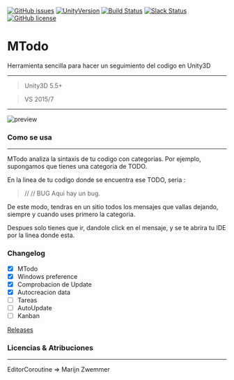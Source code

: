 [![GitHub issues](https://img.shields.io/github/issues/MOON-TYPE/MTodo.svg)](https://github.com/MOON-TYPE/MTodo/issues)
[![UnityVersion](https://img.shields.io/badge/Unity-5.5.2p4-orange.svg)](https://unity3d.com/es)
[![Build Status](https://img.shields.io/badge/Trello-Active-brightgreen.svg)](https://trello.com/b/ZPmPLDJ8)
[![Slack Status](https://moonantonio.herokuapp.com/badge.svg)](https://moonantonio.herokuapp.com/)
[![GitHub license](https://img.shields.io/badge/license-Apache%202-blue.svg)](https://raw.githubusercontent.com/MOON-TYPE/MTodo/master/LICENSE)

# MTodo
Herramienta sencilla para hacer un seguimiento del codigo en Unity3D

---

> Unity3D 5.5+

> VS 2015/7

---

![preview](https://github.com/lPinchol/MTodo/blob/master/Res/previ.png?raw=true)

### Como se usa
---
MTodo analiza la sintaxis de tu codigo con categorias.
Por ejemplo, supongamos que tienes una categoria de TODO.

En la linea de tu codigo donde se encuentra ese TODO, seria :

> //<Categoria>     <Mensaje>
> //    BUG     Aqui hay un bug.

De este modo, tendras en un sitio todos los mensajes que vallas dejando, siempre y cuando uses primero la categoria.

Despues solo tienes que ir, dandole click en el mensaje, y se te abrira tu IDE por la linea donde esta.

### Changelog

- [x] MTodo
- [x] Windows preference
- [x] Comprobacion de Update
- [x] Autocreacion data
- [ ] Tareas
- [ ] AutoUpdate
- [ ] Kanban

[Releases][1]

### Licencias & Atribuciones
---
EditorCoroutine => Marijn Zwemmer

[1]: https://github.com/MOON-TYPE/MTodo/releases

